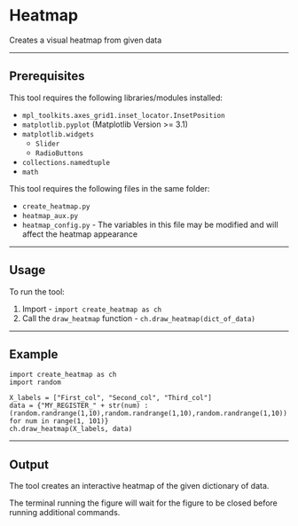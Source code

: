# Heatmap
Creates a visual heatmap from given data

----------------------
Prerequisites
----------------------
This tool requires the following libraries/modules installed:
* `mpl_toolkits.axes_grid1.inset_locator.InsetPosition`
* `matplotlib.pyplot` (Matplotlib Version >= 3.1)
* `matplotlib.widgets`
   * `Slider`
   * `RadioButtons`
* `collections.namedtuple`
* `math`

This tool requires the following files in the same folder:
* `create_heatmap.py`
* `heatmap_aux.py`
* `heatmap_config.py` - The variables in this file may be modified and will affect the heatmap appearance


----------------------
Usage
----------------------
To run the tool:
1. Import - 
`import create_heatmap as ch`
2. Call the `draw_heatmap` function -
`ch.draw_heatmap(dict_of_data)`


----------------------
Example
----------------------
```
import create_heatmap as ch
import random

X_labels = ["First_col", "Second_col", "Third_col"]
data = {"MY_REGISTER_" + str(num) : (random.randrange(1,10),random.randrange(1,10),random.randrange(1,10)) for num in range(1, 101)}
ch.draw_heatmap(X_labels, data)
```

---------------------
Output
----------------------
The tool creates an interactive heatmap of the given dictionary of data.

The terminal running the figure will wait for the figure to be closed before running additional commands.
